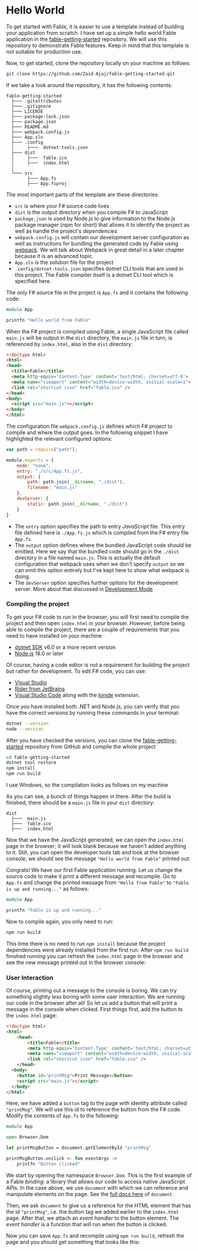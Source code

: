 # Hello World

To get started with Fable, it is easier to use a template instead of building your application from scratch. I have set up a simple hello world Fable application in the [fable-getting-started](https://github.com/Zaid-Ajaj/fable-getting-started) repository. We will use this repository to demonstrate Fable features. Keep in mind that this template is not suitable for production use.

Now, to get started, clone the repository locally on your machine as follows:

```bash
git clone https://github.com/Zaid-Ajaj/fable-getting-started.git
```
If we take a look around the repository, it has the following contents:
```
fable-getting-started
  ├─── .gitattributes
  ├─── .gitignore
  ├─── LICENSE
  ├─── package-lock.json
  ├─── package.json
  ├─── README.md
  ├─── webpack.config.js
  ├─── App.sln
  ├─── .config
  │     ├───  dotnet-tools.json
  ├─── dist
  │     ├───  fable.ico
  │     ├───  index.html
  │
  └─── src
        ├─── App.fs
        ├─── App.fsproj
```

The most important parts of the template are these directories:
- `src` is where your F# source code lives
- `dist` is the output directory when you compile F# to JavaScript
- `package.json` is used by Node.js to give information to the Node.js package manager (npm for short) that allows it to identify the project as well as handle the project's *dependencies*
- `webpack.config.js` will contain our development server configuration as well as instructions for bundling the generated code by Fable using [webpack](https://webpack.js.org/). We will talk about Webpack in great detail in a later chapter because it is an advanced topic.
- `App.sln` is the solution file for the project
- `.config/dotnet-tools.json` specifies dotnet CLI tools that are used in this project. The Fable compiler itself is a dotnet CLI tool which is specified here.

The only F# source file in the project is `App.fs` and it contains the following code:
```fsharp
module App

printfn "Hello world from Fable"
```
When the F# project is compiled using Fable, a single JavaScript file called `main.js` will be output in the `dist` directory, the `main.js` file in turn, is referenced by `index.html`, also in the `dist` directory:
```html {highlight:[10]}
<!doctype html>
<html>
<head>
  <title>Fable</title>
  <meta http-equiv='Content-Type' content='text/html; charset=utf-8'>
  <meta name="viewport" content="width=device-width, initial-scale=1">
  <link rel="shortcut icon" href="fable.ico" />
</head>
<body>
  <script src="main.js"></script>
</body>
</html>
```
The configuration file `webpack.config.js` defines which F# project to compile and where the output goes. In the following snippet I have highlighted the relevant configured options:

```js {highlight:[5]}
var path = require("path");

module.exports = {
    mode: "none",
    entry: "./src/App.fs.js",
    output: {
        path: path.join(__dirname, "./dist"),
        filename: "main.js"
    },
    devServer: {
        static: path.join(__dirname, "./dist")
    }
}
```
- The `entry` option specifies the path to entry _JavaScript_ file. This entry file defined here is `./App.fs.js` which is compiled from the F# entry file `App.fs`. 
- The `output` option defines where the bundled JavaScript code should be emitted. Here we say that the bundled code should go in the `./dist` directory in a file named `main.js`. This is actually the default configuration that webpack uses when we don't specify `output` so we can omit this option entirely but I've kept here to show what webpack is doing.
- The `devServer` option specifies further options for the development server. More about that discussed in [Development Mode](development-mode.md)

### Compiling the project
To get your F# code to run in the browser, you will first need to compile the project and then open `index.html` in your browser. However, before being able to compile the project, there are a couple of requirements that you need to have installed on your machine:

- [dotnet SDK](https://dotnet.microsoft.com/en-us/download) v6.0 or a more recent version
- [Node.js](https://nodejs.org/en/) 18.0 or later

Of course, having a code editor is not a requirement for building the project but rather for development. To edit F# code, you can use:
- [Visual Studio](https://visualstudio.microsoft.com/)
- [Rider from JetBrains](https://www.jetbrains.com/rider/)
- [Visual Studio Code](https://code.visualstudio.com/) along with the [Ionide](http://ionide.io/) extension.

Once you have installed both .NET and Node.js, you can verify that you have the correct versions by running these commands in your terminal:
```bash
dotnet --version
node --version
```
After you have checked the versions, you can clone the [fable-getting-started](https://github.com/Zaid-Ajaj/fable-getting-started) repository from GitHub and compile the whole project
```bash
cd fable-getting-started
dotnet tool restore
npm install
npm run build
```

I use Windows, so the compilation looks as follows on my machine

<resolved-image source='/images/fable/compile.gif' />

As you can see, a bunch of things happen in there. After the build is finished, there should be a `main.js` file in your `dist` directory:

```
dist
  ├───  main.js
  ├───  fable.ico
  ├───  index.html
```

Now that we have the JavaScript generated, we can open the `index.html` page in the browser; it will look blank because we haven't added anything to it. Still, you can open the developer tools tab and look at the browser console; we should see the message `"Hello world from Fable"` printed out:

<resolved-image source='/images/fable/browser-console.png' />

Congrats! We have our first Fable application running. Let us change the source code to make it print a different message and recompile. Go to `App.fs` and change the printed message from `"Hello from Fable"` to `"Fable is up and running..."` as follows:

```fsharp {highlight: [3]}
module App

printfn "Fable is up and running..."
```
Now to compile again, you only need to run:
```bash
npm run build
```

This time there is no need to run `npm install` because the project dependencies were already installed from the first run.
After `npm run build` finished running you can refresh the `index.html` page in the browser and see the new message printed out in the browser console:

<resolved-image source="/images/fable/new-message.png" />

### User Interaction

Of course, printing out a message to the console is boring. We can try something slightly less boring with some user interaction. We are running our code in the browser after all! So let us add a button that will print a message in the console when clicked. First things first, add the button to the `index.html` page:

```html {highlight: [10]}
<!doctype html>
<html>
    <head>
        <title>Fable</title>
        <meta http-equiv='Content-Type' content='text/html; charset=utf-8'>
        <meta name="viewport" content="width=device-width, initial-scale=1">
        <link rel="shortcut icon" href="fable.ico" />
    </head>
  <body>
    <button id="printMsg">Print Message</button>
    <script src="main.js"></script>
  </body>
</html>
```
Here, we have added a `button` tag to the page with identity attribute called `"printMsg"`. We will use this id to reference the button from the F# code. Modify the contents of `App.fs` to the following:
```fsharp
module App

open Browser.Dom

let printMsgButton = document.getElementById "printMsg"

printMsgButton.onclick <- fun eventArgs ->
    printfn "Button clicked"
```
We start by opening the namespace `Browser.Dom`. This is the first example of a Fable *binding*: a library that allows our code to access native JavaScript APIs. In the case above, we use `document` with which we can reference and manipulate elements on the page. See the [full docs here](https://developer.mozilla.org/en-US/docs/Web/API/Document) of `document`.

Then, we ask `document` to give us a reference for the HTML element that has the id `"printMsg"`, i.e. the button tag we added earlier to the `index.html` page. After that, we attach an *event handler* to the button element. The *event handler* is  a function that will run when the button is clicked.

Now you can save `App.fs` and recompile using `npm run build`, refresh the page and you should get something that looks like this:

<resolved-image source="/images/fable/button-click.gif" />

